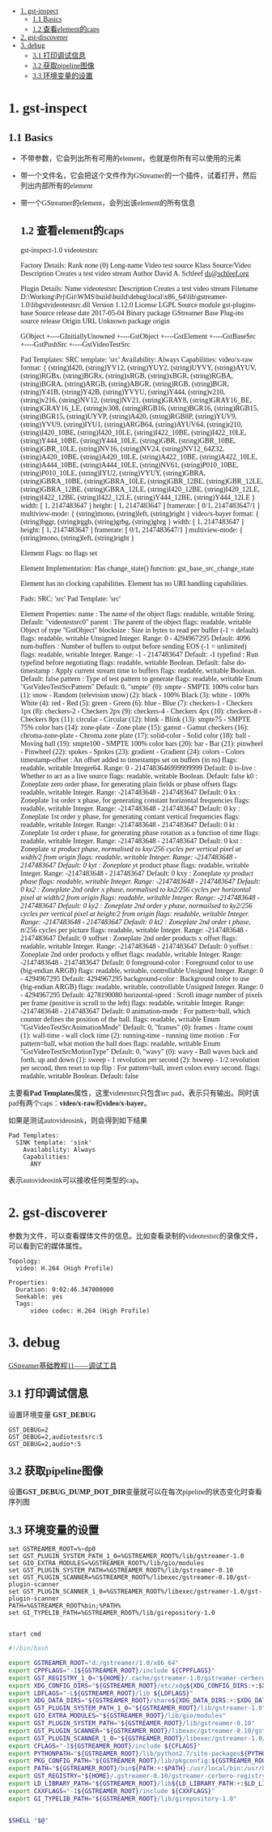 <font face="微软雅黑">

-   [1. gst-inspect](#1-gst-inspect)
    -   [1.1 Basics](#11-basics)
    -   [1.2 查看element的caps](#12-%E6%9F%A5%E7%9C%8Belement%E7%9A%84caps)
-   [2. gst-discoverer](#2-gst-discoverer)
-   [3. debug](#3-debug)
    -   [3.1 打印调试信息](#31-%E6%89%93%E5%8D%B0%E8%B0%83%E8%AF%95%E4%BF%A1%E6%81%AF)
    -   [3.2 获取pipeline图像](#32-%E8%8E%B7%E5%8F%96pipeline%E5%9B%BE%E5%83%8F)
    -   [3.3 环境变量的设置](#33-%E7%8E%AF%E5%A2%83%E5%8F%98%E9%87%8F%E7%9A%84%E8%AE%BE%E7%BD%AE)

# 1. gst-inspect

## 1.1 Basics

-   不带参数，它会列出所有可用的element，也就是你所有可以使用的元素
-   带一个文件名，它会把这个文件作为GStreamer的一个插件，试着打开，然后列出内部所有的element
-   带一个GStreamer的element，会列出该element的所有信息
    ## 1.2 查看element的caps


    gst-inspect-1.0 videotestsrc

    Factory Details:
      Rank                     none (0)
      Long-name                Video test source
      Klass                    Source/Video
      Description              Creates a test video stream
      Author                   David A. Schleef <ds@schleef.org>

    Plugin Details:
      Name                     videotestsrc
      Description              Creates a test video stream
      Filename                 D:\Working\Prj\Git\WMS\build\build\debug\local\x86_64\lib\gstreamer-1.0\libgstvideotestsrc.dll
      Version                  1.12.0
      License                  LGPL
      Source module            gst-plugins-base
      Source release date      2017-05-04
      Binary package           GStreamer Base Plug-ins source release
      Origin URL               Unknown package origin

    GObject
     +----GInitiallyUnowned
           +----GstObject
                 +----GstElement
                       +----GstBaseSrc
                             +----GstPushSrc
                                   +----GstVideoTestSrc

    Pad Templates:
      SRC template: 'src'
        Availability: Always
        Capabilities:
          video/x-raw
                     format: { (string)I420, (string)YV12, (string)YUY2, (string)UYVY, (string)AYUV, (string)RGBx, (string)BGRx, (string)xRGB, (string)xBGR, (string)RGBA, (string)BGRA, (string)ARGB, (string)ABGR, (string)RGB, (string)BGR, (string)Y41B, (string)Y42B, (string)YVYU, (string)Y444, (string)v210, (string)v216, (string)NV12, (string)NV21, (string)GRAY8, (string)GRAY16_BE, (string)GRAY16_LE, (string)v308, (string)RGB16, (string)BGR16, (string)RGB15, (string)BGR15, (string)UYVP, (string)A420, (string)RGB8P, (string)YUV9, (string)YVU9, (string)IYU1, (string)ARGB64, (string)AYUV64, (string)r210, (string)I420_10BE, (string)I420_10LE, (string)I422_10BE, (string)I422_10LE, (string)Y444_10BE, (string)Y444_10LE, (string)GBR, (string)GBR_10BE, (string)GBR_10LE, (string)NV16, (string)NV24, (string)NV12_64Z32, (string)A420_10BE, (string)A420_10LE, (string)A422_10BE, (string)A422_10LE, (string)A444_10BE, (string)A444_10LE, (string)NV61, (string)P010_10BE, (string)P010_10LE, (string)IYU2, (string)VYUY, (string)GBRA, (string)GBRA_10BE, (string)GBRA_10LE, (string)GBR_12BE, (string)GBR_12LE, (string)GBRA_12BE, (string)GBRA_12LE, (string)I420_12BE, (string)I420_12LE, (string)I422_12BE, (string)I422_12LE, (string)Y444_12BE, (string)Y444_12LE }
                      width: [ 1, 2147483647 ]
                     height: [ 1, 2147483647 ]
                  framerate: [ 0/1, 2147483647/1 ]
             multiview-mode: { (string)mono, (string)left, (string)right }
          video/x-bayer
                     format: { (string)bggr, (string)rggb, (string)grbg, (string)gbrg }
                      width: [ 1, 2147483647 ]
                     height: [ 1, 2147483647 ]
                  framerate: [ 0/1, 2147483647/1 ]
             multiview-mode: { (string)mono, (string)left, (string)right }


    Element Flags:
      no flags set

    Element Implementation:
      Has change_state() function: gst_base_src_change_state

    Element has no clocking capabilities.
    Element has no URI handling capabilities.

    Pads:
      SRC: 'src'
        Pad Template: 'src'

    Element Properties:
      name                : The name of the object
                            flags: readable, writable
                            String. Default: "videotestsrc0"
      parent              : The parent of the object
                            flags: readable, writable
                            Object of type "GstObject"
      blocksize           : Size in bytes to read per buffer (-1 = default)
                            flags: readable, writable
                            Unsigned Integer. Range: 0 - 4294967295 Default: 4096 
      num-buffers         : Number of buffers to output before sending EOS (-1 = unlimited)
                            flags: readable, writable
                            Integer. Range: -1 - 2147483647 Default: -1 
      typefind            : Run typefind before negotiating
                            flags: readable, writable
                            Boolean. Default: false
      do-timestamp        : Apply current stream time to buffers
                            flags: readable, writable
                            Boolean. Default: false
      pattern             : Type of test pattern to generate
                            flags: readable, writable
                            Enum "GstVideoTestSrcPattern" Default: 0, "smpte"
                               (0): smpte            - SMPTE 100% color bars
                               (1): snow             - Random (television snow)
                               (2): black            - 100% Black
                               (3): white            - 100% White
                               (4): red              - Red
                               (5): green            - Green
                               (6): blue             - Blue
                               (7): checkers-1       - Checkers 1px
                               (8): checkers-2       - Checkers 2px
                               (9): checkers-4       - Checkers 4px
                               (10): checkers-8       - Checkers 8px
                               (11): circular         - Circular
                               (12): blink            - Blink
                               (13): smpte75          - SMPTE 75% color bars
                               (14): zone-plate       - Zone plate
                               (15): gamut            - Gamut checkers
                               (16): chroma-zone-plate - Chroma zone plate
                               (17): solid-color      - Solid color
                               (18): ball             - Moving ball
                               (19): smpte100         - SMPTE 100% color bars
                               (20): bar              - Bar
                               (21): pinwheel         - Pinwheel
                               (22): spokes           - Spokes
                               (23): gradient         - Gradient
                               (24): colors           - Colors
      timestamp-offset    : An offset added to timestamps set on buffers (in ns)
                            flags: readable, writable
                            Integer64. Range: 0 - 2147483646999999999 Default: 0 
      is-live             : Whether to act as a live source
                            flags: readable, writable
                            Boolean. Default: false
      k0                  : Zoneplate zero order phase, for generating plain fields or phase offsets
                            flags: readable, writable
                            Integer. Range: -2147483648 - 2147483647 Default: 0 
      kx                  : Zoneplate 1st order x phase, for generating constant horizontal frequencies
                            flags: readable, writable
                            Integer. Range: -2147483648 - 2147483647 Default: 0 
      ky                  : Zoneplate 1st order y phase, for generating contant vertical frequencies
                            flags: readable, writable
                            Integer. Range: -2147483648 - 2147483647 Default: 0 
      kt                  : Zoneplate 1st order t phase, for generating phase rotation as a function of time
                            flags: readable, writable
                            Integer. Range: -2147483648 - 2147483647 Default: 0 
      kxt                 : Zoneplate x*t product phase, normalised to kxy/256 cycles per vertical pixel at width/2 from origin
                            flags: readable, writable
                            Integer. Range: -2147483648 - 2147483647 Default: 0 
      kyt                 : Zoneplate y*t product phase
                            flags: readable, writable
                            Integer. Range: -2147483648 - 2147483647 Default: 0 
      kxy                 : Zoneplate x*y product phase
                            flags: readable, writable
                            Integer. Range: -2147483648 - 2147483647 Default: 0 
      kx2                 : Zoneplate 2nd order x phase, normalised to kx2/256 cycles per horizontal pixel at width/2 from origin
                            flags: readable, writable
                            Integer. Range: -2147483648 - 2147483647 Default: 0 
      ky2                 : Zoneplate 2nd order y phase, normailsed to ky2/256 cycles per vertical pixel at height/2 from origin
                            flags: readable, writable
                            Integer. Range: -2147483648 - 2147483647 Default: 0 
      kt2                 : Zoneplate 2nd order t phase, t*t/256 cycles per picture
                            flags: readable, writable
                            Integer. Range: -2147483648 - 2147483647 Default: 0 
      xoffset             : Zoneplate 2nd order products x offset
                            flags: readable, writable
                            Integer. Range: -2147483648 - 2147483647 Default: 0 
      yoffset             : Zoneplate 2nd order products y offset
                            flags: readable, writable
                            Integer. Range: -2147483648 - 2147483647 Default: 0 
      foreground-color    : Foreground color to use (big-endian ARGB)
                            flags: readable, writable, controllable
                            Unsigned Integer. Range: 0 - 4294967295 Default: 4294967295 
      background-color    : Background color to use (big-endian ARGB)
                            flags: readable, writable, controllable
                            Unsigned Integer. Range: 0 - 4294967295 Default: 4278190080 
      horizontal-speed    : Scroll image number of pixels per frame (positive is scroll to the left)
                            flags: readable, writable
                            Integer. Range: -2147483648 - 2147483647 Default: 0 
      animation-mode      : For pattern=ball, which counter defines the position of the ball.
                            flags: readable, writable
                            Enum "GstVideoTestSrcAnimationMode" Default: 0, "frames"
                               (0): frames           - frame count
                               (1): wall-time        - wall clock time
                               (2): running-time     - running time
      motion              : For pattern=ball, what motion the ball does
                            flags: readable, writable
                            Enum "GstVideoTestSrcMotionType" Default: 0, "wavy"
                               (0): wavy             - Ball waves back and forth, up and down
                               (1): sweep            - 1 revolution per second
                               (2): hsweep           - 1/2 revolution per second, then reset to top
      flip                : For pattern=ball, invert colors every second.
                            flags: readable, writable
                            Boolean. Default: false

主要看**Pad Templates**属性，这里videtestsrc只包含src pad，表示只有输出。同时该pad有两个caps：**video/x-raw**和**video/x-bayer**。

如果是测试autovideosink，则会得到如下结果

    Pad Templates:
      SINK template: 'sink'
        Availability: Always
        Capabilities:
          ANY

表示autovideosink可以接收任何类型的cap。

# 2. gst-discoverer

参数为文件，可以查看媒体文件的信息。比如查看录制的videotestsrc的录像文件，可以看到它的媒体属性。

    Topology:
      video: H.264 (High Profile)

    Properties:
      Duration: 0:02:46.347000000
      Seekable: yes
      Tags:
          video codec: H.264 (High Profile)

# 3. debug

[GStreamer基础教程11——调试工具](http://blog.csdn.net/sakulafly/article/details/21559785)

## 3.1 打印调试信息

设置环境变量 **GST_DEBUG**

    GST_DEBUG=2
    GST_DEBUG=2,audiotestsrc:5
    GST_DEBUG=2,audio*:5

## 3.2 获取pipeline图像

设置**GST_DEBUG_DUMP_DOT_DIR**变量就可以在每次pipeline的状态变化时查看序列图

## 3.3 环境变量的设置

```dos
set GSTREAMER_ROOT=%~dp0
set GST_PLUGIN_SYSTEM_PATH_1_0=%GSTREAMER_ROOT%/lib/gstreamer-1.0
set GIO_EXTRA_MODULES=%GSTREAMER_ROOT%/lib/gio/modules
set GST_PLUGIN_SYSTEM_PATH=%GSTREAMER_ROOT%/lib/gstreamer-0.10
set GST_PLUGIN_SCANNER=%GSTREAMER_ROOT%/libexec/gstreamer-0.10/gst-plugin-scanner
set GST_PLUGIN_SCANNER_1_0=%GSTREAMER_ROOT%/libexec/gstreamer-1.0/gst-plugin-scanner
PATH=%GSTREAMER_ROOT%bin;%PATH%
set GI_TYPELIB_PATH=%GSTREAMER_ROOT%/lib/girepository-1.0


start cmd
```

```bash
#!/bin/bash

export GSTREAMER_ROOT="d:/gstreamer/1.0/x86_64"
export CPPFLAGS="-I${GSTREAMER_ROOT}/include ${CPPFLAGS}"
export GST_REGISTRY_1_0="${HOME}/.cache/gstreamer-1.0/gstreamer-cerbero-registry"
export XDG_CONFIG_DIRS="${GSTREAMER_ROOT}/etc/xdg${XDG_CONFIG_DIRS:+:$XDG_CONFIG_DIRS}:/etc/xdg"
export LDFLAGS="-L${GSTREAMER_ROOT}/lib ${LDFLAGS}"
export XDG_DATA_DIRS="${GSTREAMER_ROOT}/share${XDG_DATA_DIRS:+:$XDG_DATA_DIRS}:/usr/local/share:/usr/share"
export GST_PLUGIN_SYSTEM_PATH_1_0="${GSTREAMER_ROOT}/lib/gstreamer-1.0"
export GIO_EXTRA_MODULES="${GSTREAMER_ROOT}/lib/gio/modules"
export GST_PLUGIN_SYSTEM_PATH="${GSTREAMER_ROOT}/lib/gstreamer-0.10"
export GST_PLUGIN_SCANNER="${GSTREAMER_ROOT}/libexec/gstreamer-0.10/gst-plugin-scanner"
export GST_PLUGIN_SCANNER_1_0="${GSTREAMER_ROOT}/libexec/gstreamer-1.0/gst-plugin-scanner"
export CFLAGS="-I${GSTREAMER_ROOT}/include ${CFLAGS}"
export PYTHONPATH="${GSTREAMER_ROOT}/lib/python2.7/site-packages${PYTHONPATH:+:$PYTHONPATH}"
export PKG_CONFIG_PATH="${GSTREAMER_ROOT}/lib/pkgconfig:${GSTREAMER_ROOT}/share/pkgconfig${PKG_CONFIG_PATH:+:$PKG_CONFIG_PATH}"
export PATH="${GSTREAMER_ROOT}/bin${PATH:+:$PATH}:/usr/local/bin:/usr/bin:/bin"
export GST_REGISTRY="${HOME}/.gstreamer-0.10/gstreamer-cerbero-registry"
export LD_LIBRARY_PATH="${GSTREAMER_ROOT}/lib${LD_LIBRARY_PATH:+:$LD_LIBRARY_PATH}"
export CXXFLAGS="-I${GSTREAMER_ROOT}/include ${CXXFLAGS}"
export GI_TYPELIB_PATH="${GSTREAMER_ROOT}/lib/girepository-1.0"


$SHELL "$@"
```
